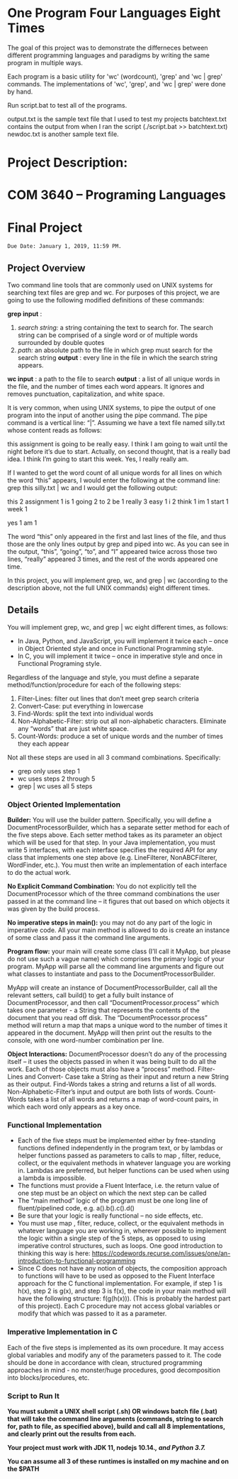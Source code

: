 # One Program Four Languages Eight Times

The goal of this project was to demonstrate the differneces between different programming languages and paradigms by writing the same program in multiple ways.

Each program is a basic utility for 'wc' (wordcount), 'grep' and 'wc | grep' commands. The implementations of 'wc', 'grep', and 'wc | grep' were done by hand.

Run script.bat to test all of the programs.


output.txt is the sample text file that I used to test my projects
batchtext.txt contains the output from when I ran the script (./script.bat >> batchtext.txt)
newdoc.txt is another sample text file.

# Project Description:


# COM 3640 – Programing Languages

# Final Project

```
Due Date: January 1, 2019, 11:59 PM.
```
## Project Overview

Two command line tools that are commonly used on UNIX systems for searching text files are grep and wc. For
purposes of this project, we are going to use the following modified definitions of these commands:

**grep
input** :
1) _search string:_ a string containing the text to search for. The search string can be comprised of a single word or of
multiple words surrounded by double quotes
2) _path:_ an absolute path to the file in which grep must search for the search string
**output** : every line in the file in which the search string appears.

**wc
input** : a path to the file to search
**output** : a list of all unique words in the file, and the number of times each word appears. It ignores and removes
punctuation, capitalization, and white space.

It is very common, when using UNIX systems, to pipe the output of one program into the input of another using the pipe
command. The pipe command is a vertical line: “|”. Assuming we have a text file named silly.txt whose content
reads as follows:

this assignment is going to be really easy.
I think I am going to wait until the night before it’s due to start.
Actually, on second thought, that is a really bad idea.
I think I’m going to start this week. Yes, I really really am.

If I wanted to get the word count of all unique words for all lines on which the word “this” appears, I would enter the
following at the command line: grep this silly.txt | wc
and I would get the following output:

this 2
assignment 1
is 1
going 2
to 2
be 1
really 3
easy 1
i 2
think 1
im 1
start 1
week 1


yes 1
am 1

The word “this” only appeared in the first and last lines of the file, and thus those are the only lines output by grep and
piped into wc. As you can see in the output, “this”, “going”, “to”, and “I” appeared twice across those two lines, “really”
appeared 3 times, and the rest of the words appeared one time.

In this project, you will implement grep, wc, and grep | wc (according to the description above, not the full UNIX
commands) eight different times.

## Details

You will implement grep, wc, and grep | wc eight different times, as follows:

- In Java, Python, and JavaScript, you will implement it twice each – once in Object Oriented style and once in
    Functional Programming style.
- In C, you will implement it twice – once in imperative style and once in Functional Programing style.

Regardless of the language and style, you must define a separate method/function/procedure for each of the following
steps:

1. Filter-Lines: filter out lines that don’t meet grep search criteria
2. Convert-Case: put everything in lowercase
3. Find-Words: split the text into individual words
4. Non-Alphabetic-Filter: strip out all non-alphabetic characters. Eliminate any “words” that are just white space.
5. Count-Words: produce a set of unique words and the number of times they each appear

Not all these steps are used in all 3 command combinations. Specifically:

- grep only uses step 1
- wc uses steps 2 through 5
- grep | wc uses all 5 steps

### Object Oriented Implementation

**Builder:** You will use the builder pattern. Specifically, you will define a DocumentProcessorBuilder, which has a separate
setter method for each of the five steps above. Each setter method takes as its parameter an object which will be used
for that step. In your Java implementation, you must write 5 interfaces, with each interface specifies the required API for
any class that implements one step above (e.g. LineFilterer, NonABCFilterer, WordFinder, etc.). You must then write an
implementation of each interface to do the actual work.

**No Explicit Command Combination:** You do not explicitly tell the DocumentProcessor which of the three command
combinations the user passed in at the command line – it figures that out based on which objects it was given by the
build process.

**No imperative steps in main():** you may not do any part of the logic in imperative code. All your main method is allowed
to do is create an instance of some class and pass it the command line arguments.

**Program flow:** your main will create some class (I’ll call it MyApp, but please do not use such a vague name) which
comprises the primary logic of your program. MyApp will parse all the command line arguments and figure out what
classes to instantiate and pass to the DocumentProcessorBuilder.


MyApp will create an instance of DocumentProcessorBuilder, call all the relevant setters, call build() to get a fully built
instance of DocumentProcessor, and then call “DocumentProcessor.process” which takes one parameter - a String that
represents the contents of the document that you read off disk. The “DocumentProcessor.process” method will return a
map that maps a unique word to the number of times it appeared in the document. MyApp will then print out the
results to the console, with one word-number combination per line.

**Object Interactions:** DocumentProcessor doesn’t do any of the processing itself – it uses the objects passed in when it
was being built to do all the work. Each of those objects must also have a “process” method. Filter-Lines and Convert-
Case take a String as their input and return a new String as their output. Find-Words takes a string and returns a list of all
words. Non-Alphabetic-Filter’s input and output are both lists of words. Count-Words takes a list of all words and
returns a map of word-count pairs, in which each word only appears as a key once.

### Functional Implementation

- Each of the five steps must be implemented either by free-standing functions defined independently in the
    program text, or by lambdas or helper functions passed as parameters to calls to map , filter, reduce,
    collect, or the equivalent methods in whatever language you are working in. Lambdas are preferred, but
    helper functions can be used when using a lambda is impossible.
- The functions must provide a Fluent Interface, i.e. the return value of one step must be an object on which the
    next step can be called
- The “main method” logic of the program must be one long line of fluent/pipelined code, e.g. a().b().c().d()
- Be sure that your logic is really functional – no side effects, etc.
- You must use map , filter, reduce, collect, or the equivalent methods in whatever language you are
    working in, wherever possible to implement the logic within a single step of the 5 steps, as opposed to using
    imperative control structures, such as loops. One good introduction to thinking this way is here:
    https://codewords.recurse.com/issues/one/an-introduction-to-functional-programming
- Since C does not have any notion of objects, the composition approach to functions will have to be used as
    opposed to the Fluent Interface approach for the C functional implementation. For example, if step 1 is h(x),
    step 2 is g(x), and step 3 is f(x), the code in your main method will have the following structure: f(g(h(x))). (This is
    probably the hardest part of this project). Each C procedure may not access global variables or modify that
    which was passed to it as a parameter.

### Imperative Implementation in C

Each of the five steps is implemented as its own procedure. It may access global variables and modify any of the
parameters passed to it. The code should be done in accordance with clean, structured programming approaches in
mind - no monster/huge procedures, good decomposition into blocks/procedures, etc.

### Script to Run It

**You must submit a UNIX shell script (.sh) OR windows batch file (.bat) that will take the command line arguments
(commands, string to search for, path to file, as specified above), build and call all 8 implementations, and clearly
print out the results from each.**

**Your project must work with JDK 11, nodejs 10.14.*, and Python 3.7.***

**You can assume all 3 of these runtimes is installed on my machine and on the $PATH**


